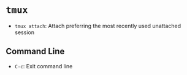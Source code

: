 # `tmux`

- `tmux attach`: Attach preferring the most recently used unattached session

## Command Line

- `C-c`: Exit command line
